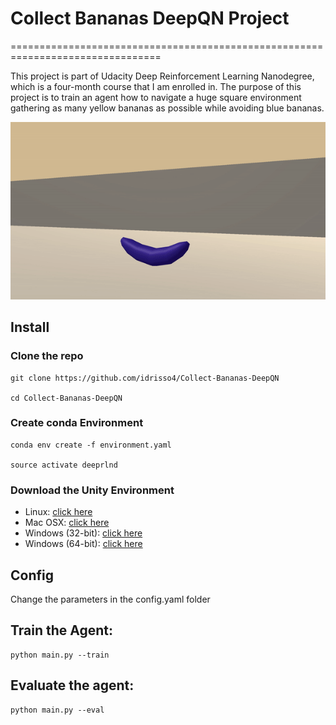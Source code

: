 # Collect Bananas DeepQN Project

================================================================================

This project is part of Udacity Deep Reinforcement Learning Nanodegree, which is a four-month course that I am enrolled in. The purpose of this project is to train an agent how to navigate a huge square environment gathering as many yellow bananas as possible while avoiding blue bananas.

![Environment](banana.gif)


## Install


### Clone the repo

```
git clone https://github.com/idrisso4/Collect-Bananas-DeepQN

cd Collect-Bananas-DeepQN
```

### Create conda Environment

```
conda env create -f environment.yaml

source activate deeprlnd
```

### Download the Unity Environment

- Linux: [click here](https://s3-us-west-1.amazonaws.com/udacity-drlnd/P1/Banana/Banana_Linux.zip)
- Mac OSX: [click here](https://s3-us-west-1.amazonaws.com/udacity-drlnd/P1/Banana/Banana.app.zip)
- Windows (32-bit): [click here](https://s3-us-west-1.amazonaws.com/udacity-drlnd/P1/Banana/Banana_Windows_x86.zip)
- Windows (64-bit): [click here](https://s3-us-west-1.amazonaws.com/udacity-drlnd/P1/Banana/Banana_Windows_x86_64.zip)

## Config

Change the parameters in the config.yaml folder

## Train the Agent:

```
python main.py --train
```

## Evaluate the agent:

```
python main.py --eval
```